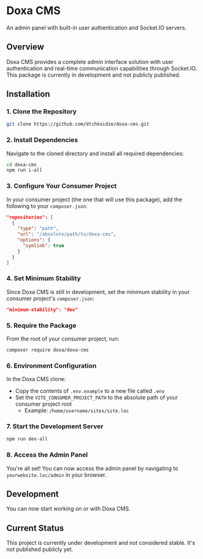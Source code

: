 # Doxa CMS

An admin panel with built-in user authentication and Socket.IO servers.

## Overview

Doxa CMS provides a complete admin interface solution with user authentication and real-time communication capabilities through Socket.IO. This package is currently in development and not publicly published.

## Installation

### 1. Clone the Repository

```bash
git clone https://github.com/dtchkoidze/doxa-cms.git
```

### 2. Install Dependencies

Navigate to the cloned directory and install all required dependencies:

```bash
cd doxa-cms
npm run i-all
```

### 3. Configure Your Consumer Project

In your consumer project (the one that will use this package), add the following to your `composer.json`:

```json
"repositories": [
  {
    "type": "path",
    "url": "/absolute/path/to/doxa-cms",
    "options": {
      "symlink": true
    }
  }
]
```

### 4. Set Minimum Stability

Since Doxa CMS is still in development, set the minimum stability in your consumer project's `composer.json`:

```json
"minimum-stability": "dev"
```

### 5. Require the Package

From the root of your consumer project, run:

```bash
composer require doxa/doxa-cms
```

### 6. Environment Configuration

In the Doxa CMS clone:
- Copy the contents of `.env.example` to a new file called `.env`
- Set the `VITE_CONSUMER_PROJECT_PATH` to the absolute path of your consumer project root
  - Example: `/home/username/sites/site.loc`

### 7. Start the Development Server

```bash
npm run dev-all
```

### 8. Access the Admin Panel

You're all set! You can now access the admin panel by navigating to `yourwebsite.loc/admin` in your browser.

## Development

You can now start working on or with Doxa CMS.

## Current Status

This project is currently under development and not considered stable. It's not published publicly yet.